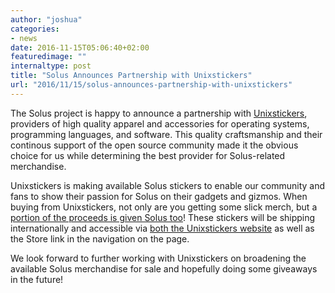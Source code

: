 ```yaml
---
author: "joshua"
categories:
- news
date: 2016-11-15T05:06:40+02:00
featuredimage: ""
internaltype: post
title: "Solus Announces Partnership with Unixstickers"
url: "2016/11/15/solus-announces-partnership-with-unixstickers"
---
```


The Solus project is happy to announce a partnership with [Unixstickers](https://unixstickers.com), providers of high quality apparel and accessories for operating systems, programming languages, and software. 
This quality craftsmanship and their continous support of the open source community made it the obvious choice for us while determining the best provider for Solus-related merchandise. 

Unixstickers is making available Solus stickers to enable our community and fans to show their passion for Solus on their gadgets and gizmos. When buying from Unixstickers, not only are you getting some 
slick merch, but a [portion of the proceeds is given Solus too](https://www.unixstickers.com/donations/2016/3)! These stickers will be shipping internationally and accessible via 
[both the Unixstickers website](http://www.unixstickers.com/stickers/software_stickers/solus-linux-shaped-sticker) as well as the Store link in the navigation on the page.

We look forward to further working with Unixstickers on broadening the available Solus merchandise for sale and hopefully doing some giveaways in the future!